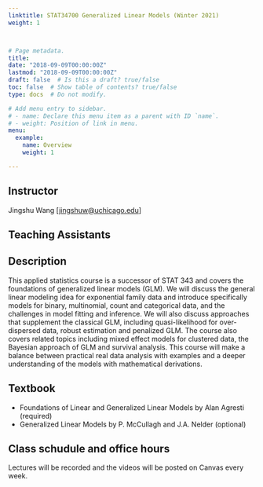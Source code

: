 ```yaml
---
linktitle: STAT34700 Generalized Linear Models (Winter 2021)
weight: 1



# Page metadata.
title: 
date: "2018-09-09T00:00:00Z"
lastmod: "2018-09-09T00:00:00Z"
draft: false  # Is this a draft? true/false
toc: false  # Show table of contents? true/false
type: docs  # Do not modify.

# Add menu entry to sidebar.
# - name: Declare this menu item as a parent with ID `name`.
# - weight: Position of link in menu.
menu:
  example:
    name: Overview
    weight: 1

---
```


## Instructor

Jingshu Wang [jingshuw@uchicago.edu]

## Teaching Assistants


## Description

This applied statistics course is a successor of STAT 343 and covers the foundations of generalized linear models (GLM). We will discuss the general linear modeling idea for exponential family data and introduce specifically models for binary, multinomial, count and categorical data, and the challenges in model fitting and inference. We will also discuss approaches that supplement the classical GLM, including quasi-likelihood for over-dispersed data, robust estimation and penalized GLM. The course also covers related topics including mixed effect models for clustered data, the Bayesian approach of GLM and survival analysis. This course will make a balance between practical real data analysis with examples and a deeper understanding of the models with mathematical derivations.

## Textbook

- Foundations of Linear and Generalized Linear Models by Alan Agresti (required) 
- Generalized Linear Models by P. McCullagh and J.A. Nelder (optional)


## Class schudule and office hours
Lectures will be recorded and the videos will be posted on Canvas every week.


